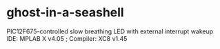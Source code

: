 # ghost-in-a-seashell
PIC12F675-controlled slow breathing LED with external interrupt wakeup
IDE: MPLAB X v4.05 ; Compiler: XC8 v1.45
